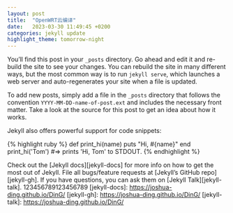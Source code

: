 ```yaml
---
layout: post
title:  "OpenWRT云编译"
date:   2023-03-30 11:49:45 +0200
categories: jekyll update
highlight_theme: tomorrow-night
---
```

You’ll find this post in your `_posts` directory. Go ahead and edit it and re-build the site to see your changes. You can rebuild the site in many different ways, but the most common way is to run `jekyll serve`, which launches a web server and auto-regenerates your site when a file is updated.

To add new posts, simply add a file in the `_posts` directory that follows the convention `YYYY-MM-DD-name-of-post.ext` and includes the necessary front matter. Take a look at the source for this post to get an idea about how it works.

Jekyll also offers powerful support for code snippets:

{% highlight ruby %}
def print_hi(name)
  puts "Hi, #{name}"
end
print_hi('Tom')
#=> prints 'Hi, Tom' to STDOUT.
{% endhighlight %}

Check out the [Jekyll docs][jekyll-docs] for more info on how to get the most out of Jekyll. File all bugs/feature requests at [Jekyll’s GitHub repo][jekyll-gh]. If you have questions, you can ask them on [Jekyll Talk][jekyll-talk].
123456789123456789
[jekyll-docs]: https://joshua-ding.github.io/DinG/
[jekyll-gh]:   https://joshua-ding.github.io/DinG/
[jekyll-talk]: https://joshua-ding.github.io/DinG/
